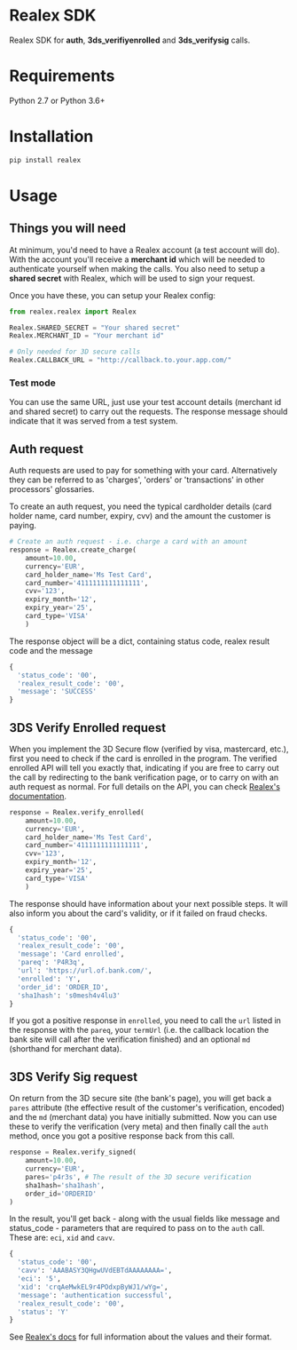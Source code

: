 # Realex SDK

Realex SDK for **auth**, **3ds\_verifiyenrolled** and **3ds\_verifysig** calls.

# Requirements

Python 2.7 or Python 3.6+

# Installation

```bash
pip install realex
```

# Usage

## Things you will need

At minimum, you'd need to have a Realex account (a test account will do). With the account you'll receive a **merchant id** which will be needed to authenticate yourself when making the calls. You also need to setup a **shared secret** with Realex, which will be used to sign your request.

Once you have these, you can setup your Realex config:

```python
from realex.realex import Realex

Realex.SHARED_SECRET = "Your shared secret"
Realex.MERCHANT_ID = "Your merchant id"

# Only needed for 3D secure calls
Realex.CALLBACK_URL = "http://callback.to.your.app.com/"
```

### Test mode

You can use the same URL, just use your test account details (merchant id and shared secret) to carry out the requests. The response message should indicate that it was served from a test system.

## Auth request

Auth requests are used to pay for something with your card. Alternatively they can be referred to as 'charges', 'orders' or 'transactions' in other processors' glossaries.

To create an auth request, you need the typical cardholder details (card holder name, card number, expiry, cvv) and the amount the customer is paying.

```python
# Create an auth request - i.e. charge a card with an amount
response = Realex.create_charge(
    amount=10.00,
    currency='EUR',
    card_holder_name='Ms Test Card',
    card_number='4111111111111111',
    cvv='123',
    expiry_month='12',
    expiry_year='25',
    card_type='VISA'
    )
```

The response object will be a dict, containing status code, realex result code and the message

```python
{
  'status_code': '00',
  'realex_result_code': '00',
  'message': 'SUCCESS'
}
```

## 3DS Verify Enrolled request

When you implement the 3D Secure flow (verified by visa, mastercard, etc.), first you need to check if the card is enrolled in the program. The verified enrolled API will tell you exactly that, indicating if you are free to carry out the call by redirecting to the bank verification page, or to carry on with an auth request as normal. For full details on the API, you can check [Realex's documentation](https://developer.realexpayments.com/#!/api/3d-secure/verify-enrolled).

```python
response = Realex.verify_enrolled(
    amount=10.00,
    currency='EUR',
    card_holder_name='Ms Test Card',
    card_number='4111111111111111',
    cvv='123',
    expiry_month='12',
    expiry_year='25',
    card_type='VISA'
    )
```

The response should have information about your next possible steps. It will also inform you about the card's validity, or if it failed on fraud checks.

```python
{
  'status_code': '00',
  'realex_result_code': '00',
  'message': 'Card enrolled',
  'pareq': 'P4R3q',
  'url': 'https://url.of.bank.com/',
  'enrolled': 'Y',
  'order_id': 'ORDER_ID',
  'sha1hash': 's0mesh4v4lu3'
}
```

If you got a positive response in `enrolled`, you need to call the `url` listed in the response with the `pareq`, your `termUrl` (i.e. the callback location the bank site will call after the verification finished) and an optional `md` (shorthand for merchant data).

## 3DS Verify Sig request

On return from the 3D secure site (the bank's page), you will get back a `pares` attribute (the effective result of the customer's verification, encoded) and the `md` (merchant data) you have initially submitted. Now you can use these to verify the verification (very meta) and then finally call the `auth` method, once you got a positive response back from this call.

```python
response = Realex.verify_signed(
    amount=10.00,
    currency='EUR',
    pares='p4r3s', # The result of the 3D secure verification
    sha1hash='sha1hash',
    order_id='ORDERID'
)
```

In the result, you'll get back - along with the usual fields like message and status_code - parameters that are required to pass on to the `auth` call. These are: `eci`, `xid` and `cavv`.

```python
{
  'status_code': '00',
  'cavv': 'AAABASY3QHgwUVdEBTdAAAAAAAA=',
  'eci': '5',
  'xid': 'crqAeMwkEL9r4POdxpByWJ1/wYg=',
  'message': 'authentication successful',
  'realex_result_code': '00',
  'status': 'Y'
}
```

See [Realex's docs](https://developer.realexpayments.com/#!/api/3d-secure/3ds-verifysig) for full information about the values and their format.
